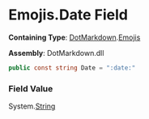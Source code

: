 # Emojis\.Date Field

**Containing Type**: [DotMarkdown](../../README.md)\.[Emojis](../README.md)

**Assembly**: DotMarkdown\.dll

```csharp
public const string Date = ":date:"
```

### Field Value

System\.[String](https://docs.microsoft.com/en-us/dotnet/api/system.string)